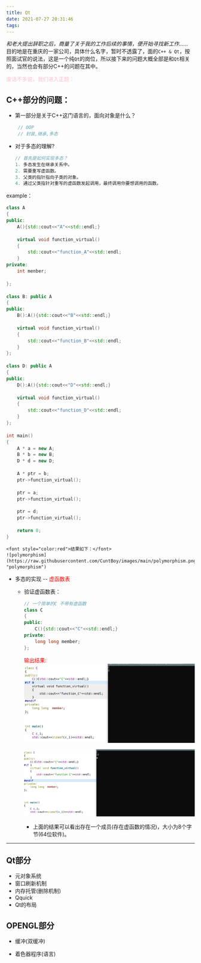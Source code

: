 ```yaml
---
title: Qt
date: 2021-07-27 20:31:46
tags:
---
```


*和老大提出辞职之后，商量了关于我的工作后续的事情，便开始寻找新工作......*
	目的地是在重庆的一家公司，具体什么名字，暂时不透露了，面的`C++ & Qt`，按照面试官的说法，这是一个纯`Qt`的岗位，所以接下来的问题大概全部是和`Qt`相关的，当然也会有部分C++的问题在其中。

<font style="color:pink">废话不多说，我们进入正题：</font>

## C++部分的问题：

- 第一部分是关于C++这门语言的，面向对象是什么？

  ```C++
   // OOP
   // 封装,继承,多态
  ```

- 对于多态的理解?

  ```C++ 
  // 首先是如何实现多态？
  1. 多态发生在继承关系中。
  2. 需要重写虚函数。
  3. 父类的指针指向子类的对象。
  4. 通过父类指针对重写的虚函数发起调用，最终调用你要想调用的函数。
  ```
example：
  ```C++
class A
  {
  public:
      A(){std::cout<<"A"<<std::endl;}
  
      virtual void function_virtual()
      {
          std::cout<<"function_A"<<std::endl;
      }
  private:
      int menber;
  
  };
  
  class B: public A
  {
  public:
      B():A(){std::cout<<"B"<<std::endl;}
  
      virtual void function_virtual()
      {
          std::cout<<"function_B"<<std::endl;
      }
  };
  
  class D: public A
  {
  public:
      D():A(){std::cout<<"D"<<std::endl;}
  
      virtual void function_virtual()
      {
          std::cout<<"function_D"<<std::endl;
      }
  };
  
  int main()
  {
      A * a = new A;
      B * b = new B;
      D * d = new D;
  
      A * ptr = b;
      ptr->function_virtual();
  
      ptr = a;
      ptr->function_virtual();
  
      ptr = d;
      ptr->function_virtual();
  	
      return 0;
  }
  
  ```
	<font style="color:red">结果如下：</font>
	![polymorphism](https://raw.githubusercontent.com/CuntBoy/images/main/polymorphism.png "polymorphism")


- 多态的实现 -- <font style="color:red">虚函数表</font>

  - 验证虚函数表：

    ```C++
    // 一个简单的C 不带有虚函数 
    class C
    {
    public:
        C(){std::cout<<"C"<<std::endl;}
    private:
        long long member;
    };
    ```
	<font style="color:red">输出结果:</font> ![virtual_table](https://raw.githubusercontent.com/CuntBoy/images/main/virtual_table_1.png "virtual table 1")
  	
  	![virtual table 2](https://raw.githubusercontent.com/CuntBoy/images/main/virtual_table_2.png "virtual table 2")
  	
  	- 上面的结果可以看出存在一个成员(存在虚函数的情况)，大小为8个字节(64位软件)。

---

## Qt部分

- 元对象系统
- 窗口刷新机制
- 内存托管(删除机制)
- Qquick
- Qt的布局



## OPENGL部分

- 缓冲(双缓冲)

- 着色器程序(语言)

  